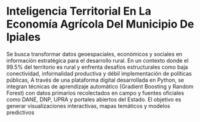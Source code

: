 # Inteligencia Territorial En La Economía Agrícola Del Municipio De Ipiales
Se busca transformar datos geoespaciales, económicos y sociales en información estratégica para el desarrollo rural. En un contexto donde el 99.5% del territorio es rural y enfrenta desafíos estructurales como baja conectividad, informalidad productiva y débil implementación de políticas públicas, A través de una plataforma digital desarrollada en Python, se integran técnicas de aprendizaje automático (Gradient Boosting y Random Forest) con datos primarios recolectados en campo y fuentes oficiales como DANE, DNP, UPRA y portales abiertos del Estado. El objetivo es generar visualizaciones interactivas, mapas temáticos y modelos predictivos
